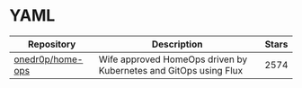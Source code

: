 # YAML

| Repository                                              | Description                                                      | Stars |
| ------------------------------------------------------- | ---------------------------------------------------------------- | ----- |
| [onedr0p/home-ops](https://github.com/onedr0p/home-ops) | Wife approved HomeOps driven by Kubernetes and GitOps using Flux | 2574  |
